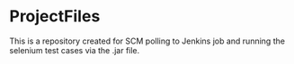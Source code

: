 # ProjectFiles

This is a repository created for SCM polling to Jenkins job and running the selenium test cases via the .jar file.

